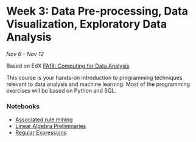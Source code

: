 # Week 3: Data Pre-processing, Data Visualization, Exploratory Data Analysis

*Nov 6 - Nov 12*

Based on EdX [FA18: Computing for Data Analysis](https://www.edx.org/course/introduction-to-computing-for-data-analysis)

This course is your hands-on introduction to programming techniques relevant to data analysis and
machine learning. Most of the programming exercises will be based on Python and SQL.

### Notebooks

* [Associated rule mining](../week3/1_associated_rule_mining.ipynb)
* [Linear Algebra Preliminaries](../week3/3_linear_algebra.ipynb)
* [Regular Expressions](../week3/5_regex.ipynb)
